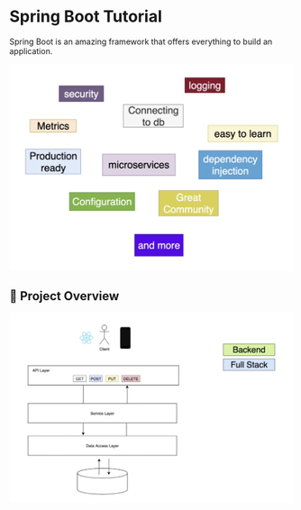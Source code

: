 # Spring Boot Tutorial

Spring Boot is an amazing framework that offers everything to build an application.

<img src="./images/spring-boot-overview.png" alt="Spring Boot overview">

## 📄 Project Overview

<img src="./images/project-overview.png" alt="Project overview">